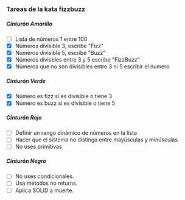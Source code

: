 ### Tareas de la kata fizzbuzz ###

##### Cinturón Amarillo #####

- [ ] Lista de números 1 entre 100
- [X] Números divisible 3, escribe "Fizz"
- [X] Números divisible 5, escribe "Buzz"
- [X] Números divisbles entre 3 y 5 escribe "FizzBuzz"
- [X] Números que no son divisibles entre 3 ni 5 escribir el numero

##### Cinturón Verde #####

- [X] Número es fizz si es divisible o tiene 3
- [X] Número es buzz si es divisible o tiene 5

##### Cinturón Rojo #####

- [ ] Definir un rango dinámico de números en la lista
- [ ] Hacer que el sistema no distinga entre mayúsculas y minúsculas.
- [ ] No uses primitivas

##### Cinturón Negro #####
- [ ] No uses condicionales.
- [ ] Usa métodos no returns.
- [ ] Aplica SOLID a muerte.
